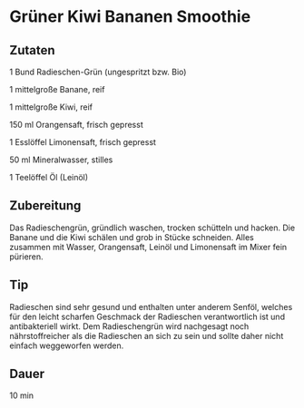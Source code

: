 # Grüner Kiwi Bananen Smoothie

## Zutaten
1 Bund 			Radieschen-Grün (ungespritzt bzw. Bio)

1 mittelgroße 	Banane, reif

1 mittelgroße 	Kiwi, reif

150 ml 			Orangensaft, frisch gepresst

1 Esslöffel 	Limonensaft, frisch gepresst

50 ml 			Mineralwasser, stilles

1 Teelöffel 	Öl (Leinöl)

## Zubereitung
Das Radieschengrün, gründlich waschen, trocken schütteln und hacken. Die Banane und die Kiwi schälen und grob in Stücke schneiden. Alles zusammen mit Wasser, Orangensaft, Leinöl und Limonensaft im Mixer fein pürieren. 

## Tip
Radieschen sind sehr gesund und enthalten unter anderem Senföl, welches für den leicht scharfen Geschmack der Radieschen verantwortlich ist und antibakteriell wirkt. Dem Radieschengrün wird nachgesagt noch nährstoffreicher als die Radieschen an sich zu sein und sollte daher nicht einfach weggeworfen werden.

## Dauer
10 min